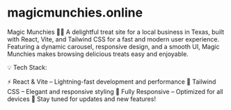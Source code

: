 # magicmunchies.online

Magic Munchies 🍪🎂
A delightful treat site for a local business in Texas, built with React, Vite, and Tailwind CSS for a fast and modern user experience. Featuring a dynamic carousel, responsive design, and a smooth UI, Magic Munchies makes browsing delicious treats easy and enjoyable.

💡 Tech Stack:

⚡ React & Vite – Lightning-fast development and performance
🎨 Tailwind CSS – Elegant and responsive styling
📱 Fully Responsive – Optimized for all devices
🚀 Stay tuned for updates and new features!
